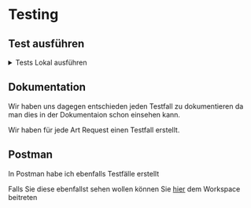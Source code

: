 # Testing

## Test ausführen
<details closed>
    <summary>Tests Lokal ausführen</summary>

    .\vendor\bin\phpunit    
</details>

## Dokumentation

Wir haben uns dagegen entschieden jeden Testfall zu dokumentieren da man dies in der Dokumentaion schon einsehen kann. 

Wir haben für jede Art Request einen Testfall erstellt.

## Postman

In Postman habe ich ebenfalls Testfälle erstellt

Falls Sie diese ebenfallst sehen wollen können Sie [hier](https://app.getpostman.com/join-team?invite_code=052facc9d5864a5c2679e8a4f2bf422f&target_code=b58053bac0846c5c04541025f1c1de92) dem Workspace beitreten